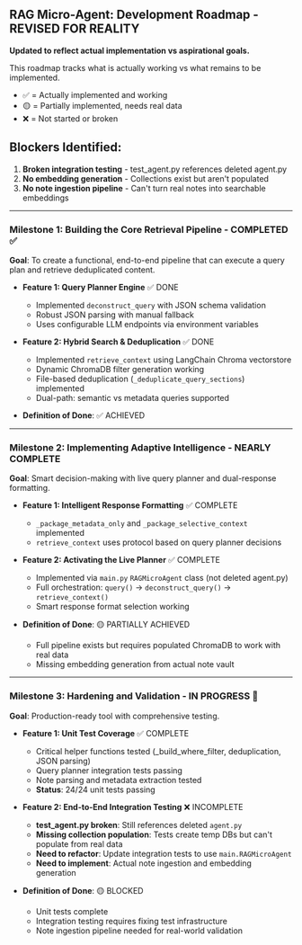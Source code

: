 ## RAG Micro-Agent: Development Roadmap - REVISED FOR REALITY

**Updated to reflect actual implementation vs aspirational goals.**

This roadmap tracks what is actually working vs what remains to be implemented.
- ✅ = Actually implemented and working
- 🟡 = Partially implemented, needs real data
- ❌ = Not started or broken

## Blockers Identified:
1. **Broken integration testing** - test_agent.py references deleted agent.py
2. **No embedding generation** - Collections exist but aren't populated
3. **No note ingestion pipeline** - Can't turn real notes into searchable embeddings

---

### **Milestone 1: Building the Core Retrieval Pipeline - COMPLETED ✅**

**Goal**: To create a functional, end-to-end pipeline that can execute a query plan and retrieve deduplicated content.

*   **Feature 1: Query Planner Engine** ✅ DONE
    *   Implemented `deconstruct_query` with JSON schema validation
    *   Robust JSON parsing with manual fallback
    *   Uses configurable LLM endpoints via environment variables

*   **Feature 2: Hybrid Search & Deduplication** ✅ DONE
    *   Implemented `retrieve_context` using LangChain Chroma vectorstore
    *   Dynamic ChromaDB filter generation working
    *   File-based deduplication (`_deduplicate_query_sections`) implemented
    *   Dual-path: semantic vs metadata queries supported

*   **Definition of Done**: ✅ ACHIEVED

---

### **Milestone 2: Implementing Adaptive Intelligence - NEARLY COMPLETE**

**Goal**: Smart decision-making with live query planner and dual-response formatting.

*   **Feature 1: Intelligent Response Formatting** ✅ COMPLETE
    *   `_package_metadata_only` and `_package_selective_context` implemented
    *   `retrieve_context` uses protocol based on query planner decisions

*   **Feature 2: Activating the Live Planner** ✅ COMPLETE
    *   Implemented via `main.py` `RAGMicroAgent` class (not deleted agent.py)
    *   Full orchestration: `query()` → `deconstruct_query()` → `retrieve_context()`
    *   Smart response format selection working

*   **Definition of Done**: 🟡 PARTIALLY ACHIEVED
    - Full pipeline exists but requires populated ChromaDB to work with real data
    - Missing embedding generation from actual note vault

---

### **Milestone 3: Hardening and Validation - IN PROGRESS 🔄**

**Goal**: Production-ready tool with comprehensive testing.

*   **Feature 1: Unit Test Coverage** ✅ COMPLETE
    *   Critical helper functions tested (_build_where_filter, deduplication, JSON parsing)
    *   Query planner integration tests passing
    *   Note parsing and metadata extraction tested
    *   **Status**: 24/24 unit tests passing

*   **Feature 2: End-to-End Integration Testing** ❌ INCOMPLETE
    *   **test_agent.py broken**: Still references deleted `agent.py` 
    *   **Missing collection population**: Tests create temp DBs but can't populate from real data
    *   **Need to refactor**: Update integration tests to use `main.RAGMicroAgent`
    *   **Need to implement**: Actual note ingestion and embedding generation

*   **Definition of Done**: 🟡 BLOCKED
    - Unit tests complete
    - Integration testing requires fixing test infrastructure
    - Note ingestion pipeline needed for real-world validation
